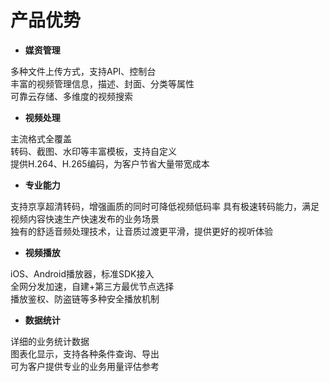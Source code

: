 # 产品优势

-   **媒资管理**

多种文件上传方式，支持API、控制台  
丰富的视频管理信息，描述、封面、分类等属性  
可靠云存储、多维度的视频搜索  


-   **视频处理**

主流格式全覆盖  
转码、截图、水印等丰富模板，支持自定义  
提供H.264、H.265编码，为客户节省大量带宽成本

-   **专业能力**

支持京享超清转码，增强画质的同时可降低视频低码率
具有极速转码能力，满足视频内容快速生产快速发布的业务场景  
独有的舒适音频处理技术，让音质过渡更平滑，提供更好的视听体验

-   **视频播放**

iOS、Android播放器，标准SDK接入  
全网分发加速，自建+第三方最优节点选择  
播放鉴权、防盗链等多种安全播放机制  

-   **数据统计**

详细的业务统计数据  
图表化显示，支持各种条件查询、导出  
可为客户提供专业的业务用量评估参考  


